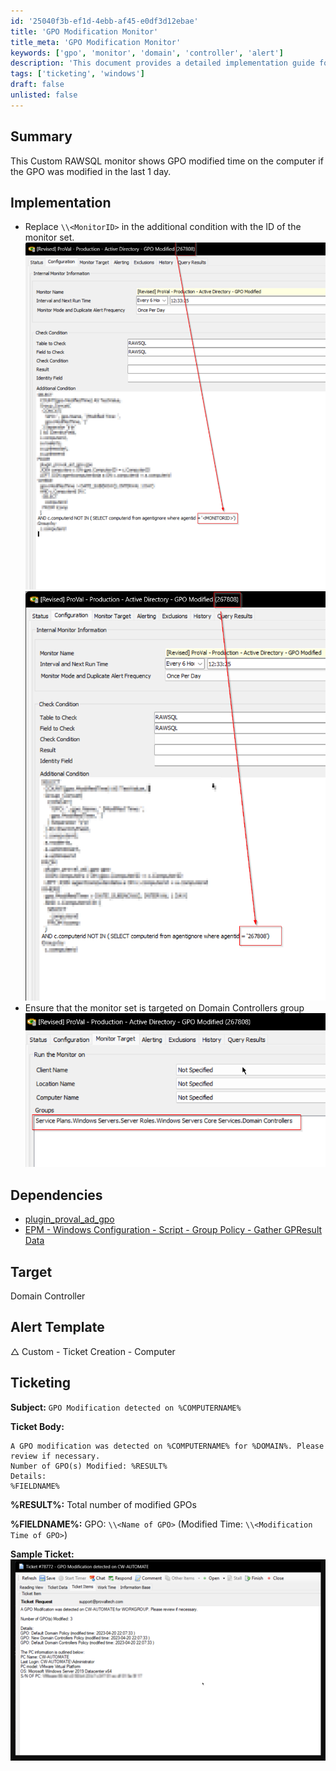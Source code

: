 ```yaml
---
id: '25040f3b-ef1d-4ebb-af45-e0df3d12ebae'
title: 'GPO Modification Monitor'
title_meta: 'GPO Modification Monitor'
keywords: ['gpo', 'monitor', 'domain', 'controller', 'alert']
description: 'This document provides a detailed implementation guide for a Custom RAWSQL monitor that tracks GPO modifications on Domain Controllers, alerting when changes have occurred within the last day. It includes setup instructions, dependencies, and a sample ticket template for notifying administrators of detected modifications.'
tags: ['ticketing', 'windows']
draft: false
unlisted: false
---
```

## Summary

This Custom RAWSQL monitor shows GPO modified time on the computer if the GPO was modified in the last 1 day.

## Implementation

- Replace `\\<MonitorID>` in the additional condition with the ID of the monitor set.  
  ![Image 1](../../../static/img/GPO-Modified/image_1.png)  
  ![Image 2](../../../static/img/GPO-Modified/image_2.png)  
- Ensure that the monitor set is targeted on Domain Controllers group  
  ![Image 3](../../../static/img/GPO-Modified/image_3.png)  

## Dependencies

- [plugin_proval_ad_gpo](https://proval.itglue.com/DOC-5078775-7948720)  
- [EPM - Windows Configuration - Script - Group Policy - Gather GPResult Data](https://proval.itglue.com/DOC-5078775-8528236)  

## Target

Domain Controller

## Alert Template

△ Custom - Ticket Creation - Computer

## Ticketing

**Subject:** `GPO Modification detected on %COMPUTERNAME%`

**Ticket Body:**  
```
A GPO modification was detected on %COMPUTERNAME% for %DOMAIN%. Please review if necessary.
Number of GPO(s) Modified: %RESULT%
Details:  
%FIELDNAME%
```

**%RESULT%:** Total number of modified GPOs  

**%FIELDNAME%:** GPO: `\\<Name of GPO>` (Modified Time: `\\<Modification Time of GPO>`)  

**Sample Ticket:**  
![Sample Ticket Image](../../../static/img/GPO-Modified/image_4.png)  












